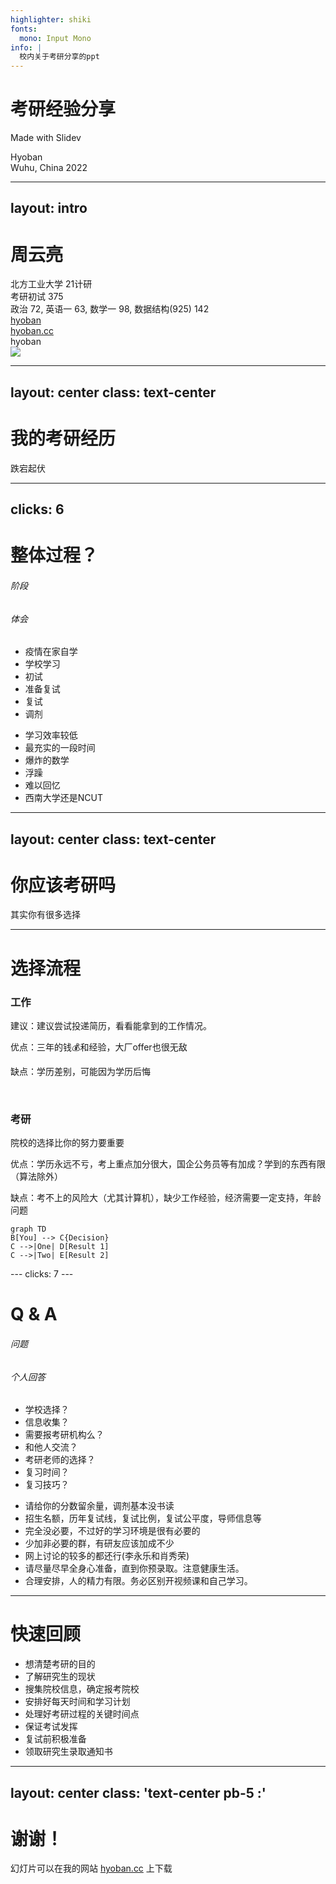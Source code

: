 ```yaml
---
highlighter: shiki
fonts:
  mono: Input Mono
info: |
  校内关于考研分享的ppt
---
```


# 考研经验分享

Made with Slidev

<div class="abs-bl !mx-14 my-12 flex flex-col">
  <div class="mb-3 uppercase tracking-widest font-500">
  Hyoban
  </div>
  <div class="text-md opacity-50">Wuhu, China 2022</div>
</div>

<style>
p {
  @apply text-xl;
}
</style>


---
layout: intro
---

# 周云亮

<div class="leading-8 opacity-80">
北方工业大学 21计研<br>
考研初试 375<br>
政治 72, 英语一 63, 数学一 98, 数据结构(925) 142<br>
</div>

<div class="my-10 grid grid-cols-[40px,1fr] w-max gap-y-4">
  <ri-github-line class="opacity-50"/>
  <div><a href="https://github.com/hyoban" target="_blank">hyoban</a></div>
  <ri-user-3-line class="opacity-50"/>
  <div><a href="https://hyoban.cc" target="_blank">hyoban.cc</a></div>
  <ri-wechat-line class="opacity-50"/>
  <div>hyoban</div>
</div>

<img src="https://hyoban.cc/favicon.png" class="rounded-full w-40 abs-tr mt-16 mr-12"/>


---
layout: center
class: text-center
---

# 我的考研经历

跌宕起伏

---
clicks: 6
---

# 整体过程？

<div class="grid grid-cols-2 gap-x-4 gap-y-4">

###### 阶段

###### 体会

<v-clicks at="1">

- 疫情在家自学
- 学校学习
- 初试
- 准备复试
- 复试
- 调剂

</v-clicks>

<v-clicks at="1">

- 学习效率较低
- 最充实的一段时间
- 爆炸的数学
- 浮躁
- 难以回忆
- 西南大学还是NCUT

</v-clicks>

</div>

---
layout: center
class: text-center
---

# 你应该考研吗

其实你有很多选择

---

# 选择流程

<div class="grid grid-cols-2 gap-5 pt-4 -mb-6">

<div> 
<h3>工作</h3>
<p>建议：建议尝试投递简历，看看能拿到的工作情况。</p>
<p>优点：三年的钱💰和经验，大厂offer也很无敌</p>
<p>缺点：学历差别，可能因为学历后悔</p>
<br>

<h3>考研</h3>
<p>院校的选择比你的努力要重要</p>
<p>优点：学历永远不亏，考上重点加分很大，国企公务员等有加成？学到的东西有限（算法除外）</p>
<p>缺点：考不上的风险大（尤其计算机），缺少工作经验，经济需要一定支持，年龄问题</p>

</div>

```mermaid {theme: 'neutral', scale: 0.8}
graph TD
B[You] --> C{Decision}
C -->|One| D[Result 1]
C -->|Two| E[Result 2]
```

</div>
---
clicks: 7
---

# Q & A

<div class="grid grid-cols-2 gap-x-4 gap-y-4">

###### 问题

###### 个人回答

<v-clicks at="1">

- 学校选择？
- 信息收集？
- 需要报考研机构么？
- 和他人交流？
- 考研老师的选择？
- 复习时间？
- 复习技巧？

</v-clicks>

<v-clicks at="1">

- 请给你的分数留余量，调剂基本没书读
- 招生名额，历年复试线，复试比例，复试公平度，导师信息等
- 完全没必要，不过好的学习环境是很有必要的
- 少加非必要的群，有研友应该加成不少
- 网上讨论的较多的都还行(李永乐和肖秀荣)
- 请尽量尽早全身心准备，直到你预录取。注意健康生活。
- 合理安排，人的精力有限。务必区别开视频课和自己学习。

</v-clicks>

</div>

---

# 快速回顾

- 想清楚考研的目的
- 了解研究生的现状
- 搜集院校信息，确定报考院校
- 安排好每天时间和学习计划
- 处理好考研过程的关键时间点
- 保证考试发挥
- 复试前积极准备
- 领取研究生录取通知书

---
layout: center
class: 'text-center pb-5 :'
---

# 谢谢！

幻灯片可以在我的网站 [hyoban.cc](https://hyoban.cc) 上下载
